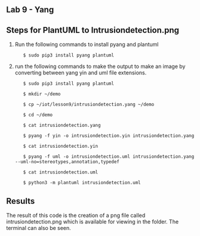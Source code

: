 ## Lab 9 - Yang

## Steps for PlantUML to Intrusiondetection.png
1) Run the following commands to install pyang and plantuml

          $ sudo pip3 install pyang plantuml
            
2) run the following commands to make the output to make an image by converting between yang yin and uml file extensions.
          
          $ sudo pip3 install pyang plantuml
          
          $ mkdir ~/demo
          
          $ cp ~/iot/lesson9/intrusiondetection.yang ~/demo
          
          $ cd ~/demo
          
          $ cat intrusiondetection.yang
          
          $ pyang -f yin -o intrusiondetection.yin intrusiondetection.yang
          
          $ cat intrusiondetection.yin
          
          $ pyang -f uml -o intrusiondetection.uml intrusiondetection.yang --uml-no=stereotypes,annotation,typedef
          
          $ cat intrusiondetection.uml
          
          $ python3 -m plantuml intrusiondetection.uml
          
## Results
The result of this code is the creation of a png file called intrusiondetection.png which is available for viewing in the folder. The terminal can also be seen. 
